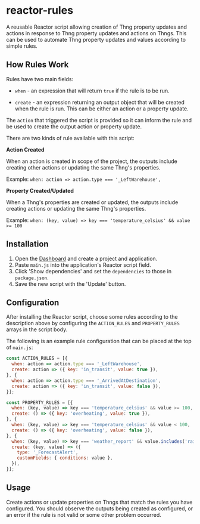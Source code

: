 # reactor-rules

A reusable Reactor script allowing creation of Thng property updates and actions
in response to Thng property updates and actions on Thngs. This can be used to
automate Thng property updates and values according to simple rules.


## How Rules Work

Rules have two main fields:

* `when` - an expression that will return `true` if the rule is to be run.

* `create` - an expression returning an output object that will be created when 
  the rule is run. This can be either an action or a property update.

The `action` that triggered the script is provided so it can inform the rule and
be used to create the output action or property update.

There are two kinds of rule available with this script:

**Action Created**

When an action is created in scope of the project, the outputs include creating
other actions or updating the same Thng's properties.

Example: `when: action => action.type === '_LeftWarehouse',`

**Property Created/Updated**

When a Thng's properties are created or updated, the outputs include creating
actions or updating the same Thng's properties.

Example: `when: (key, value) => key === 'temperature_celsius' && value >= 100`


## Installation

1. Open the [Dashboard](https://dashboard.evrythng.com) and create a project and
   application.
2. Paste `main.js` into the application's Reactor script field.
3. Click 'Show dependencies' and set the `dependencies` to those in 
   `package.json`.
4. Save the new script with the 'Update' button.


## Configuration

After installing the Reactor script, choose some rules according to the
description above by configuring the `ACTION_RULES` and `PROPERTY_RULES` arrays
in the script body.

The following is an example rule configuration that can be placed at the top
of `main.js`:

```js
const ACTION_RULES = [{
  when: action => action.type === '_LeftWarehouse',
  create: action => ({ key: 'in_transit', value: true }),
}, {
  when: action => action.type === '_ArrivedAtDestination',
  create: action => ({ key: 'in_transit', value: false }),
}];

const PROPERTY_RULES = [{
  when: (key, value) => key === 'temperature_celsius' && value >= 100,
  create: () => ({ key: 'overheating', value: true }),
}, {
  when: (key, value) => key === 'temperature_celsius' && value < 100,
  create: () => ({ key: 'overheating', value: false }),
}, {
  when: (key, value) => key === 'weather_report' && value.includes('rain'),
  create: (key, value) => ({ 
    type: '_ForecastAlert', 
    customFields: { conditions: value },
  }),
}];
```


## Usage

Create actions or update properties on Thngs that match the rules you have
configured. You should observe the outputs being created as configured, or an 
error if the rule is not valid or some other problem occurred.
